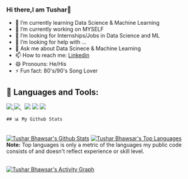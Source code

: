 ### Hi there,I am Tushar👋
- 🌱 I’m currently learning Data Science & Machine Learning
- 🔭 I’m currently working on MYSELF
- 👯 I’m looking for Internships/Jobs in Data Science and ML
- 🤔 I’m looking for help with ...
- 💬 Ask me about Data Scinece & Machine Learning
- 📫 How to reach me: [Linkedin](https://www.linkedin.com/in/tushar-bhawsar-04a961155/)
- 😄 Pronouns: He/His
- ⚡ Fun fact: 80's/90's Song Lover
## 🚀 Languages and Tools:
<p align="left"> 
    <a href="https://www.python.org" target="_blank"> <img src="https://img.icons8.com/color/48/000000/python.png"/> </a>
    <a style="padding-right:8px;" href="https://www.mysql.com/" target="_blank"> <img src="https://img.icons8.com/fluent/50/000000/mysql-logo.png"/> </a>
    <img src="https://img.icons8.com/color/48/000000/tableau-software.png"/>
    <img src="https://img.icons8.com/fluency/48/000000/jupyter.png"/>
    <img src="https://img.icons8.com/fluency/48/000000/anaconda--v2.png"/>

    ## 📊 My Github Stats

  <br/>
    <a href="https://github.com/Tusharbhawsar/github-readme-stats"><img alt="Tushar Bhawsar's Github Stats" src="https://github-readme-stats.vercel.app/api?username=Tusharbhawsar&show_icons=true&count_private=true&theme=react&hide_border=true&bg_color=0D1117" /></a>
  <a href="https://github.com/Tusharbhawsar/github-readme-stats"><img alt="Tushar Bhawsar's Top Languages" src="https://github-readme-stats.vercel.app/api/top-langs/?username=Tusharbhawsar&langs_count=8&count_private=true&layout=compact&theme=react&hide_border=true&bg_color=0D1117" /></a>
  <br/>
  <b>Note:</b> Top languages is only a metric of the languages my public code consists of and doesn't reflect experience or skill level.


<br/>
<br/>

<a href="https://github.com/Tusharbhawsar/github-readme-activity-graph"><img alt="Tushar Bhawsar's Activity Graph" src="https://activity-graph.herokuapp.com/graph?username=Tusharbhawsar&bg_color=0D1117&color=5BCDEC&line=5BCDEC&point=FFFFFF&hide_border=true" /></a>

<br/>
<br/>
